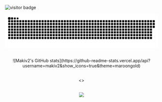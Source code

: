 <!-- VISITOR COUNTER -->
![visitor badge](https://visitor-badge.glitch.me/badge?page_id=makiv2.visitor-badge&left_color=red&right_color=green&left_text=You%20Are%20Visitor%20Number:)


<!-- SNAKE GAME -->
<p align="center">
<a href=#><img src="contributions.svg"></a>
<br />
<br />


<!-- STATS --> <!-- THEMES: gotham, maroongold -->
<p align="center"> ![Makiv2's GitHub stats](https://github-readme-stats.vercel.app/api?username=makiv2&show_icons=true&theme=maroongold)
<br />
<br />
    
 
<!-- LANGUAGES -->
<p align="center"> <>
<br />
<br />
	

<!-- COMMING... -->
<p align="center"> <img height="137px" src="https://github-readme-stats-git-masterrstaa-rickstaa.vercel.app/api?username=makiv2&hide=html&hide_title=true&hide_border=true&layout=compact&langs_count=6&exclude_repo=comp426,Redventures-Movie-Quotes&text_color=000&icon_color=fff&bg_color=0,52fa5a,4dfcff,c64dff&theme=graywhite" />
